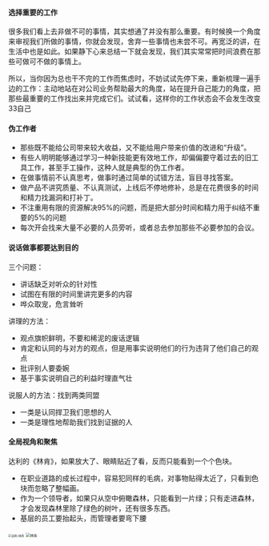 #### 选择重要的工作

很多我们看上去非做不可的事情，其实想通了并没有那么重要。有时候换一个角度来审视我们所做的事情，你就会发现，舍弃一些事情也未尝不可。再宽泛的讲，在生活中也是如此。如果静下心来总结一下就会发现，我们其实常常把时间浪费在那些可做可不做的事情上。

所以，当你因为总也干不完的工作而焦虑时，不妨试试先停下来，重新梳理一遍手边的工作：主动地站在对公司业务帮助最大的角度，站在提升自己能力的角度，把那些最重要的工作找出来并完成它们。试试看，这样你的工作状态会不会发生改变33自己

#### 伪工作者

* 那些既不能给公司带来较大收益，又不能给用户带来价值的改进和“升级”。
* 有些人明明能够通过学习一种新技能更有效地工作，却偏偏要守着过去的旧工具工作，甚至手工操作，这种人就是典型的伪工作者。
* 在做事情前不认真思考，做事时通过简单的试错方法，盲目寻找答案。
* 做产品不讲究质量、不认真测试，上线后不停地修补，总是在花费很多的时间和精力找漏洞和打补丁。
* 不注重用有限的资源解决95%的问题，而是把大部分时间和精力用于纠结不重要的5%的问题
* 每次开会找来大量不必要的人员旁听，或者总去参加那些不必要参加的会议。

#### 说话做事都要达到目的

三个问题：

* 讲话缺乏对听众的针对性
* 试图在有限的时间里讲完更多的内容
* 哗众取宠，危言耸听

讲理的方法：

* 观点旗帜鲜明，不要和稀泥的废话逻辑
* 肯定和认同的与对方的观点，但是用事实说明他们的行为违背了他们自己的观点
* 批评别人要委婉
* 基于事实说明自己的利益时理直气壮

说服人的方法：找到两类同盟

* 一类是认同捍卫我们思想的人
* 一类是理性地帮助我们找到证据的人

#### 全局视角和聚焦

达利的《林肯》，如果放大了、眼睛贴近了看，反而只能看到一个个色块。

* 在职业道路的成长过程中，容易犯同样的毛病，对事物贴得太近了，只看到色块而忽略了整幅画。
* 作为一个领导者，如果只从空中俯瞰森林，只能看到一片绿；只有走进森林，才会发现森林里除了绿色的树叶，还有很多东西。
* 基层的员工要抬起头，而管理者要弯下腰

<img src="/Users/didi/Desktop/云笔记/我的坚果云/笔记/达利-林肯.png" alt="达利-林肯" style="zoom:40%;" />

<img src="/Users/didi/Desktop/云笔记/我的坚果云/笔记/林肯.png" alt="林肯" style="zoom:50%;" />